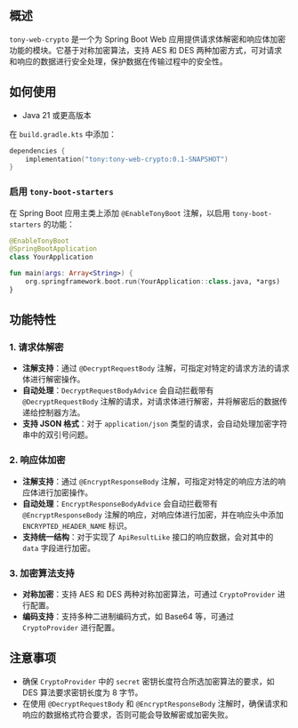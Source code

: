 ## 概述
`tony-web-crypto` 是一个为 Spring Boot Web 应用提供请求体解密和响应体加密功能的模块。它基于对称加密算法，支持 AES 和 DES 两种加密方式，可对请求和响应的数据进行安全处理，保护数据在传输过程中的安全性。

## 如何使用
- Java 21 或更高版本


在 `build.gradle.kts` 中添加：
```kotlin
dependencies {
    implementation("tony:tony-web-crypto:0.1-SNAPSHOT")
}
```
### 启用 `tony-boot-starters`
在 Spring Boot 应用主类上添加 `@EnableTonyBoot` 注解，以启用 `tony-boot-starters` 的功能：
```kotlin
@EnableTonyBoot
@SpringBootApplication
class YourApplication

fun main(args: Array<String>) {
    org.springframework.boot.run(YourApplication::class.java, *args)
}
```


## 功能特性

### 1. 请求体解密
- **注解支持**：通过 `@DecryptRequestBody` 注解，可指定对特定的请求方法的请求体进行解密操作。
- **自动处理**：`DecryptRequestBodyAdvice` 会自动拦截带有 `@DecryptRequestBody` 注解的请求，对请求体进行解密，并将解密后的数据传递给控制器方法。
- **支持 JSON 格式**：对于 `application/json` 类型的请求，会自动处理加密字符串中的双引号问题。

### 2. 响应体加密
- **注解支持**：通过 `@EncryptResponseBody` 注解，可指定对特定的响应方法的响应体进行加密操作。
- **自动处理**：`EncryptResponseBodyAdvice` 会自动拦截带有 `@EncryptResponseBody` 注解的响应，对响应体进行加密，并在响应头中添加 `ENCRYPTED_HEADER_NAME` 标识。
- **支持统一结构**：对于实现了 `ApiResultLike` 接口的响应数据，会对其中的 `data` 字段进行加密。

### 3. 加密算法支持
- **对称加密**：支持 AES 和 DES 两种对称加密算法，可通过 `CryptoProvider` 进行配置。
- **编码支持**：支持多种二进制编码方式，如 Base64 等，可通过 `CryptoProvider` 进行配置。

## 注意事项
- 确保 `CryptoProvider` 中的 `secret` 密钥长度符合所选加密算法的要求，如 DES 算法要求密钥长度为 8 字节。
- 在使用 `@DecryptRequestBody` 和 `@EncryptResponseBody` 注解时，确保请求和响应的数据格式符合要求，否则可能会导致解密或加密失败。
